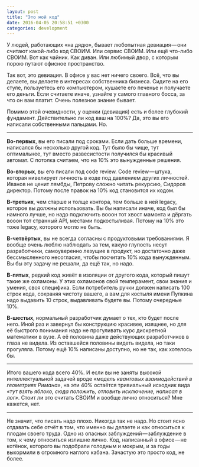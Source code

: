 ```yaml
---
layout: post
title: "Это мой код"
date: 2016-04-05 20:58:51 +0300
categories: development
---
```

У людей, работающих «на дядю», бывает любопытная девиация — они считают какой-либо код СВОИМ. Или сервис СВОИМ. Или ещё что-либо СВОИМ. Вот как чайник. Как диван. Или любимый двор, с которым порою путают офисное пространство.

Так вот, это девиация. В офисе у вас нет ничего своего. Всё, что вы делаете, вы делаете в интересах собственника бизнеса. Сидите на его стуле, пользуетесь его компьютером, кушаете его печенье и получаете его деньги. Если считаете иначе, узнайте у самого главного босса, за что он вам платит. Очень полезное знание бывает.

Помимо этой очевидности, у оценки (девиация) есть и более глубокий фундамент. Действительно ли код ваш на 100%? Да, это вы его написали собственными пальцами. Но.

---

**Во-первых**, вы его писали под сроками. Если дать больше времени, написался бы несколько другой код. Тут было бы чище, тут оптимальнее, тут вместо развесистости получился бы красивый автомат. С потолка считаем, что на 10% это вынужденные решения.

**Во-вторых**, вы его писали под code review. Code review — штука, которая нивелирует личность в коде под давлением других личностей. Иванов не ценит лямбды, Петрову сложно читать рекурсию, Сидоров директор. Потому после правок на 10% код становится их кодом.

**В-третьих**, чем старше и толще контора, тем больше в ней legacy, которое вы должны использовать. Вы бы написали иначе, код был бы намного лучше, но надо подключить вооон тот хвост мамонта и дёргать вооон тот странный API, местами подкостыливая. Потому на 10% это тоже legacy, которого могло не быть.

**В-четвёртых**, вы не всегда согласны с продуктовыми требованиями. Я вообще очень люблю наблюдать за тем, какую глупость несут разработчики, самоуверенно лезущие в продукт, но достаточно даже бессмысленного несогласия, чтобы посчитать 10% кода вынужденным. Вы бы эту задачу не решали, да ещё так, но надо.

**В-пятых**, редкий код живёт в изоляции от другого кода, который пишут такие же охламоны. У этих охламонов свой темперамент, свои знания и умения, своя специфика. Если потребитель ручки должен написать 100 строк кода, сохраняя чистоту вашего, а вам для костыля имени Пупкина надо выдавить 10 строк, выдавливать будете вы. Потому очередные 10%.

**В-шестых**, нормальный разработчик думает о тех, кто будет после него. Иной раз и завернул бы конструкцию красивее, изящнее, но для её быстрого понимания надо не прогуливать курс дискретной математики в вузе. А её половина даже действующих разработчиков в глаза не видела. Из оставшейся половины видеть видела, но таки прогуляла. Потому ещё 10% написаны доступно, но не так, как хотелось бы.

---

Итого вашего кода всего 40%. И если вы не заняты высокой интеллектуальной задачей вроде *«модель квантовых взаимодействий в геометриях Римана»*, на эти 40% остаётся тривиальный исходник вида *«тут взять яблоко, сюда положить, отловить исключение, написал в лог»*. Стоит ли это считать СВОИМ и вообще лично относиться? Мне кажется, нет.

---

Не значит, что писать надо плохо. Никогда так не надо. Но стоит ясно отдавать себе отчёт в том, что именно вы делаете и как относиться к плодам своего труда. Одно из опасных заблуждений — заблуждение в том, к чему относиться излишне лично. Код, написанный в офисе — не котёнок, которого вы подобрали голодным и мокрым, и за годы выкормили в огромного наглого кабана. Зачастую это просто код, не более.
